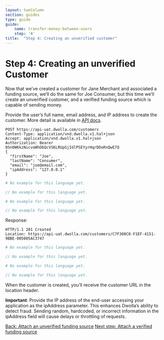 ```yaml
---
layout: twoColumn
section: guides
type: guide
guide:
    name: transfer-money-between-users
    step: '4'
title:  "Step 4: Creating an unverified customer"
---
```


# Step 4: Creating an unverified Customer

Now that we’ve created a customer for Jane Merchant and associated a funding source, we’ll do the same for Joe Consumer, but this time we’ll create an unverified customer, and a verified funding source which is capable of sending money.

Provide the user’s full name, email address, and IP address to create the customer. More detail is available in [API docs](https://docsv2.dwolla.com/#customers). 

```raw
POST https://api-uat.dwolla.com/customers
Content-Type: application/vnd.dwolla.v1.hal+json
Accept: application/vnd.dwolla.v1.hal+json
Authorization: Bearer 0Sn0W6kzNicvoWhDbQcVSKLRUpGjIdlPSEYyrHqrDDoRnQwE7Q
{
  "firstName": "Joe",
  "lastName": "Consumer",
  "email": "joe@email.com",
  "ipAddress": "127.0.0.1"
}
```
```ruby
# No example for this language yet.
```
```javascript
// No example for this language yet.
```
```python
# No example for this language yet.
```
```php
// No example for this language yet.
```

Response:

```raw
HTTP/1.1 201 Created
Location: https://api-uat.dwolla.com/customers/C7F300C0-F1EF-4151-9BBE-005005AC3747
```
```ruby
# No example for this language yet.
```
```javascript
// No example for this language yet.
```
```python
# No example for this language yet.
```
```php
// No example for this language yet.
```

When the customer is created, you’ll receive the customer URL in the location header. 

**Important**: Provide the IP address of the end-user accessing your application as the ipAddress parameter. This enhances Dwolla’s ability to detect fraud. Sending random, hardcoded, or incorrect information in the ipAddress field will cause delays or throttling of requests.


<nav class="pager-nav">
    <a href="./03-attach-unverified-bank.html">Back: Attach an unverified funding source</a>
    <a href="05-attach-verified-bank.html">Next step: Attach a verified funding source</a>
</nav>